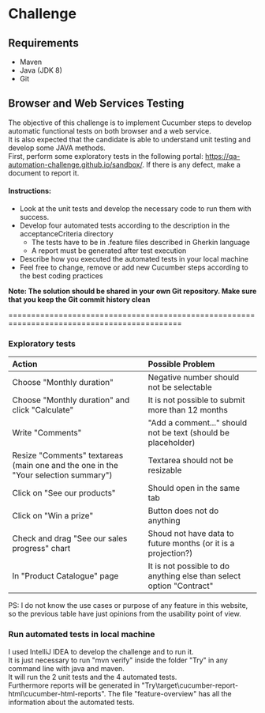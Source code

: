 # Challenge

## Requirements

* Maven
* Java (JDK 8)
* Git

## Browser and Web Services Testing

The objective of this challenge is to implement Cucumber steps to develop automatic
functional tests on both browser and a web service.  
It is also expected that the candidate is able to understand unit testing and develop some
JAVA methods.  
First, perform some exploratory tests in the following
portal: https://qa-automation-challenge.github.io/sandbox/. If there is any defect, make a
document to report it.

#### Instructions:

* Look at the unit tests and develop the necessary code to run them with success.
* Develop four automated tests according to the description in the acceptanceCriteria
  directory
    * The tests have to be in .feature files described in Gherkin language
    * A report must be generated after test execution
* Describe how you executed the automated tests in your local machine
* Feel free to change, remove or add new Cucumber steps according to the best coding
  practices

**Note: The solution should be shared in your own Git repository. Make sure that you keep
the Git commit history clean**

============================================================================================

### Exploratory tests

| Action                | Possible Problem      |
|:----------------------|:----------------------|
| Choose "Monthly duration" | Negative number should not be selectable |
| Choose "Monthly duration" and click "Calculate" | It is not possible to submit more than 12 months |
| Write "Comments" | "Add a comment..." should not be text (should be placeholder)  |
| Resize "Comments" textareas (main one and the one in the "Your selection summary") | Textarea should not be resizable |
| Click on "See our products" | Should open in the same tab |
| Click on "Win a prize" | Button does not do anything |
| Check and drag "See our sales progress" chart | Shoud not have data to future months (or it is a projection?) |
| In "Product Catalogue" page | It is not possible to do anything else than select option "Contract" |

PS: I do not know the use cases or purpose of any feature in this website, so the previous table have just opinions from the usability point of view.

### Run automated tests in local machine

I used IntelliJ IDEA to develop the challenge and to run it.  
It is just necessary to run "mvn verify" inside the folder "Try" in any command line with java and maven.  
It will run the 2 unit tests and the 4 automated tests.  
Furthermore reports will be generated in "Try\target\cucumber-report-html\cucumber-html-reports". 
The file "feature-overview" has all the information about the automated tests.  